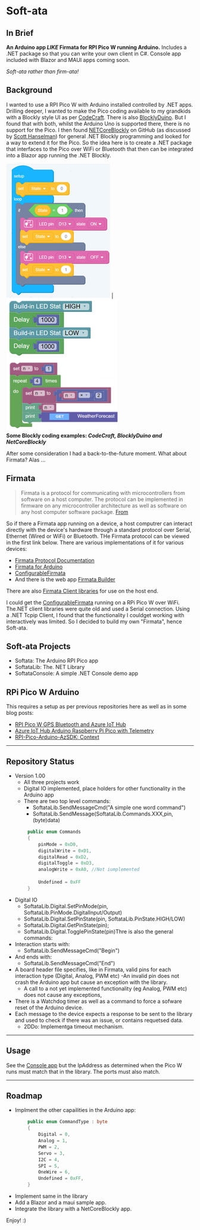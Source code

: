 # Soft-ata

## In Brief
**An Arduino app _LIKE_ Firmata for RPI Pico W running Arduino.**
Includes a .NET package so that you can write your own client in C#. 
Console app included with Blazor and MAUI apps coming soon.
  
_Soft-ata rather than firm-ata!_ 

## Background
I wanted to use a RPI Pico W with Arduino installed controlled by .NET apps. Drilling deeper, I wanted to make the Pico coding available to my grandkids with a Blockly style UI as per [CodeCraft](https://ide.tinkergen.com/). There is also [BlocklyDuino](https://blocklyduino.github.io/BlocklyDuino/). But I found that with both, whilst the Arduino Uno is supported there, there is no support for the Pico. I then found [NETCoreBlockly](https://github.com/ignatandrei/netcoreblockly) on GitHub (as discussed by [Scott Hanselman](https://www.hanselman.com/blog/using-the-blockly-visual-programming-editor-to-call-a-net-core-webapi)) for general .NET Blockly programming and looked for a way to extend it for the Pico. So the idea here is to create a .NET package that interfaces to the Pico over WiFi or Bluetooth that then can be integrated into a Blazor app running the .NET Blockly. 

 ![BlockduinoExample](codecraft1.png) | ![Blockyexamples2](blockyby2.png)  
**Some Blockly coding examples: _CodeCraft, BlocklyDuino and NetCoreBlockly_**

After some consideration I had a back-to-the-future moment. What about Firmata? Alas ...


## Firmata

> Firmata is a protocol for communicating with microcontrollers from software on a host computer. The protocol can be implemented in firmware on any microcontroller architecture as well as software on any host computer software package. [From](https://github.com/firmata/arduino)

So if there a Firmata app running on a device, a host computrer can interact directly with the device's hardware through a standard protocol over Serial, Ethernet (Wired or WiFi) or Bluetooth. THe Firmata protocol can be viewed in the first link below. There are various implementations of it for various devices:

- [Firmata Protocol Documentation](https://github.com/firmata/protocol)
- [Firmata for Arduino](https://github.com/firmata/arduino)
- [ConfigurableFirmata](https://github.com/firmata/ConfigurableFirmata)
- And there is the web app [Firmata Builder](http://firmatabuilder.com/])

There are also [Firmata Client libraries](https://github.com/firmata/arduino#firmata-client-libraries) for use on the host end.

I could get the [ConfigurableFirmata](https://github.com/firmata/ConfigurableFirmata) running on a RPi Pico W over WiFi. The.NET client libraries were quite old and used a Serial connection. Using a .NET Tcpip Client, I found that the functionality I couldget working with interactively was limited. So I decided to build my own "Firmata", hence Soft-ata.

## Soft-ata Projects

- Softata: The Arduino RPI Pico app
- SoftataLib: The. NET Library
- SoftataConsole: A simple .NET Console demo app

## RPi Pico W Arduino

This requires a setup as per previous repositories here as well as in some blog posts:

- [RPI Pico W GPS Bluetooth and Azure IoT Hub](https://github.com/djaus2/RpiPicoWGPSandBT)
- [Azure IoT Hub Arduino Raspberry Pi Pico with Telemetry](https://github.com/djaus2/Azure_IoT_Hub_Arduino_RPI_Pico_Telemetry)
- [RPI-Pico-Arduino-AzSDK: Context](https://davidjones.sportronics.com.au/ardpico/RPI-Pico-Arduino-AzSDK-Context-pic-ard.html)

------

## Repository Status
- Version 1.00
  - All three projects work
  - Digital IO implemented, place holders for other functionality in the Arduino app
  - There are two top level commands:
    - SoftataLib.SendMessageCmd("A simple one word command")
    - SoftataLib.SendMessage(SoftataLib.Commands.XXX,pin, (byte)data)  
```cs
        public enum Commands
        {
            pinMode = 0xD0,
            digitalWrite = 0xD1,
            digitalRead = 0xD2,
            digitalToggle = 0xD3,
            analogWrite = 0xA0, //Not iumplemented

            Undefined = 0xFF
        }
```
  - Digital IO
    - SoftataLib.Digital.SetPinMode(pin, SoftataLib.PinMode.DigitalInput/Output)
    - SoftataLib.Digital.SetPinState(pin, SoftataLib.PinState.HIGH/LOW)
    - SoftataLib.Digital.GetPinState(pin);
    - SoftataLib.Digital.TogglePinState(pin)Thre is also the general commands:
  - Interaction starts with:
    - SoftataLib.SendMessageCmd("Begin")
  - And ends with:
    - SoftataLib.SendMessageCmd("End")
  - A board header file specifies, like in Firmata, valid pins for each interaction type (Digital, Analog, PWM etc)
    -An invalid pin does not crash the Arduino app but cause an exception with the library.
    - A call to a not yet implemented functionality (eg Analog, PWM etc) does not cause any exceptions,
  - There is a Watchdog timer as well as a command to force a sofware reset of the Arduino device.
  - Each message to the device expects a response to be sent to the library and used to check if there was an issue, or contains requetsed data.
    - 2DDo: Implementga timeout mechanism.

------

## Usage

See the [Console app](/SoftataConsole) but the IpAddress as determined when the Pico W runs must match that in the library. The ports must also match.

------

## Roadmap

- Implment the other capailities in the Arduino app:  
```cs
        public enum CommandType : byte
        {
            Digital = 0,
            Analog = 1,
            PWM = 2,
            Servo = 3,
            I2C = 4,
            SPI = 5,
            OneWire = 6,
            Undefined = 0xFF,
        }
```
- Implement same in the library
- Add a Blazor and a maui sample app.
- Integrate the library with a NetCoreBlockly app.

Enjoy! :)




